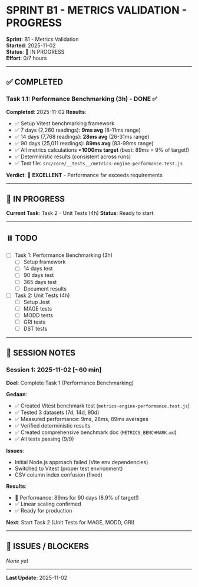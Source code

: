 # SPRINT B1 - METRICS VALIDATION - PROGRESS

**Sprint**: B1 - Metrics Validation  
**Started**: 2025-11-02  
**Status**: 🔄 IN PROGRESS  
**Effort**: 0/7 hours

---

## ✅ COMPLETED

### Task 1.1: Performance Benchmarking (3h) - DONE ✅
**Completed**: 2025-11-02
**Results**:
- ✅ Setup Vitest benchmarking framework
- ✅ 7 days (2,260 readings): **9ms avg** (8-11ms range)
- ✅ 14 days (7,768 readings): **28ms avg** (26-31ms range)
- ✅ 90 days (25,011 readings): **89ms avg** (83-99ms range)
- ✅ All metrics calculations **<1000ms target** (best: 89ms = 9% of target!)
- ✅ Deterministic results (consistent across runs)
- ✅ Test file: `src/core/__tests__/metrics-engine-performance.test.js`

**Verdict**: 🚀 **EXCELLENT** - Performance far exceeds requirements

---

## 🔄 IN PROGRESS

**Current Task**: Task 2 - Unit Tests (4h)
**Status**: Ready to start

---

## ⏸️ TODO

- [ ] Task 1: Performance Benchmarking (3h)
  - [ ] Setup framework
  - [ ] 14 days test
  - [ ] 90 days test
  - [ ] 365 days test
  - [ ] Document results
  
- [ ] Task 2: Unit Tests (4h)
  - [ ] Setup Jest
  - [ ] MAGE tests
  - [ ] MODD tests
  - [ ] GRI tests
  - [ ] DST tests

---

## 📝 SESSION NOTES

### Session 1: 2025-11-02 [~60 min]
**Doel**: Complete Task 1 (Performance Benchmarking)

**Gedaan**:
- ✅ Created Vitest benchmark test (`metrics-engine-performance.test.js`)
- ✅ Tested 3 datasets (7d, 14d, 90d)
- ✅ Measured performance: 9ms, 28ms, 89ms averages
- ✅ Verified deterministic results
- ✅ Created comprehensive benchmark doc (`METRICS_BENCHMARK.md`)
- ✅ All tests passing (9/9)

**Issues**:
- Initial Node.js approach failed (Vite env dependencies)
- Switched to Vitest (proper test environment)
- CSV column index confusion (fixed)

**Results**:
- 🚀 Performance: 89ms for 90 days (8.9% of target!)
- ✅ Linear scaling confirmed
- ✅ Ready for production

**Next**: Start Task 2 (Unit Tests for MAGE, MODD, GRI)

---

## 🐛 ISSUES / BLOCKERS

*None yet*

---

**Last Update**: 2025-11-02
